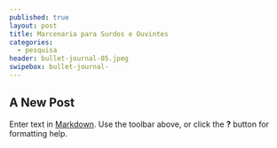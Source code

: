 ```yaml
---
published: true
layout: post
title: Marcenaria para Surdos e Ouvintes
categories:
  - pesquisa
header: bullet-journal-05.jpeg
swipebox: bullet-journal-
---
```

## A New Post

Enter text in [Markdown](http://daringfireball.net/projects/markdown/). Use the toolbar above, or click the **?** button for formatting help.
